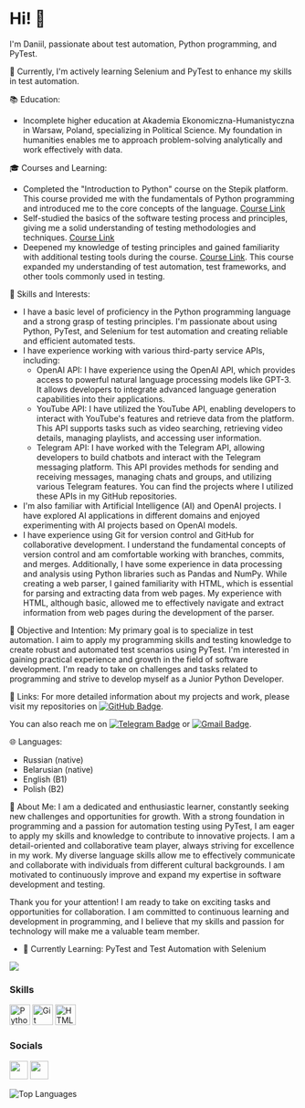 # Hi! 👋

I'm Daniil, passionate about test automation, Python programming, and PyTest.

🌱 Currently, I'm actively learning Selenium and PyTest to enhance my skills in test automation.

📚 Education:
- Incomplete higher education at Akademia Ekonomiczna-Humanistyczna in Warsaw, Poland, specializing in Political Science. My foundation in humanities enables me to approach problem-solving analytically and work effectively with data.

🎓 Courses and Learning:
- Completed the "Introduction to Python" course on the Stepik platform. This course provided me with the fundamentals of Python programming and introduced me to the core concepts of the language. [Course Link](https://stepik.org/course/58852/syllabus)
- Self-studied the basics of the software testing process and principles, giving me a solid understanding of testing methodologies and techniques. [Course Link](https://stepik.org/course/118842/syllabus)
- Deepened my knowledge of testing principles and gained familiarity with additional testing tools during the course. [Course Link](https://drive.google.com/file/d/1lJdZUyk47gjta2JkSGPDtXsbZpnG4C0q/edit). This course expanded my understanding of test automation, test frameworks, and other tools commonly used in testing.

💼 Skills and Interests:
- I have a basic level of proficiency in the Python programming language and a strong grasp of testing principles. I'm passionate about using Python, PyTest, and Selenium for test automation and creating reliable and efficient automated tests.
- I have experience working with various third-party service APIs, including:
  - OpenAI API: I have experience using the OpenAI API, which provides access to powerful natural language processing models like GPT-3. It allows developers to integrate advanced language generation capabilities into their applications.
  - YouTube API: I have utilized the YouTube API, enabling developers to interact with YouTube's features and retrieve data from the platform. This API supports tasks such as video searching, retrieving video details, managing playlists, and accessing user information.
  - Telegram API: I have worked with the Telegram API, allowing developers to build chatbots and interact with the Telegram messaging platform. This API provides methods for sending and receiving messages, managing chats and groups, and utilizing various Telegram features. You can find the projects where I utilized these APIs in my GitHub repositories.
- I'm also familiar with Artificial Intelligence (AI) and OpenAI projects. I have explored AI applications in different domains and enjoyed experimenting with AI projects based on OpenAI models.
- I have experience using Git for version control and GitHub for collaborative development. I understand the fundamental concepts of version control and am comfortable working with branches, commits, and merges. Additionally, I have some experience in data processing and analysis using Python libraries such as Pandas and NumPy. While creating a web parser, I gained familiarity with HTML, which is essential for parsing and extracting data from web pages. My experience with HTML, although basic, allowed me to effectively navigate and extract information from web pages during the development of the parser.

🎯 Objective and Intention:
My primary goal is to specialize in test automation. I aim to apply my programming skills and testing knowledge to create robust and automated test scenarios using PyTest. I'm interested in gaining practical experience and growth in the field of software development. I'm ready to take on challenges and tasks related to programming and strive to develop myself as a Junior Python Developer.

🔗 Links:
For more detailed information about my projects and work, please visit my repositories on [![GitHub Badge](https://img.shields.io/badge/-Diesel78q-black?style=flat&logo=GitHub&logoColor=white)](https://github.com/Diesel78q?tab=repositories).

You can also reach me on [![Telegram Badge](https://img.shields.io/badge/-Boston22278-blue?style=flat&logo=Telegram&logoColor=white)](https://t.me/Boston22278) or [![Gmail Badge](https://img.shields.io/badge/-Gmail-red?style=flat&logo=Gmail&logoColor=white)](mailto:daniilgoncar7@gmail.com).

🌐 Languages:
- Russian (native)
- Belarusian (native)
- English (B1)
- Polish (B2)

👤 About Me:
I am a dedicated and enthusiastic learner, constantly seeking new challenges and opportunities for growth. With a strong foundation in programming and a passion for automation testing using PyTest, I am eager to apply my skills and knowledge to contribute to innovative projects. I am a detail-oriented and collaborative team player, always striving for excellence in my work. My diverse language skills allow me to effectively communicate and collaborate with individuals from different cultural backgrounds. I am motivated to continuously improve and expand my expertise in software development and testing.

Thank you for your attention! I am ready to take on exciting tasks and opportunities for collaboration. I am committed to continuous learning and development in programming, and I believe that my skills and passion for technology will make me a valuable team member.

* 🧠 Currently Learning: PyTest and Test Automation with Selenium


<a href="https://www.github.com/Diesel78q" target="_blank" rel="noreferrer"><img
src="https://img.shields.io/github/followers/Diesel78q?logo=github&style=for-the-badge&color=0891b2&labelColor=1c1917" /></a>

### Skills

<p align="left">
  <a href="https://www.python.org/" target="_blank" rel="noreferrer"><img src="https://raw.githubusercontent.com/danielcranney/readme-generator/main/public/icons/skills/python-colored.svg" width="36" height="36" alt="Python" /></a>
  <a href="https://git-scm.com/" target="_blank" rel="noreferrer"><img src="https://raw.githubusercontent.com/danielcranney/readme-generator/main/public/icons/skills/git-colored.svg" width="36" height="36" alt="Git" /></a>
  <a href="https://developer.mozilla.org/en-US/docs/Glossary/HTML5" target="_blank" rel="noreferrer"><img src="https://raw.githubusercontent.com/danielcranney/readme-generator/main/public/icons/skills/html5-colored.svg" width="36" height="36" alt="HTML5" /></a>
</p>

### Socials

<p align="left">
  <a href="https://discord.com/users/diesel78q#2517" target="_blank" rel="noreferrer"><img src="https://raw.githubusercontent.com/danielcranney/readme-generator/main/public/icons/socials/discord.svg" width="32" height="32" /></a>
  <a href="https://www.github.com/Diesel78q" target="_blank" rel="noreferrer"><img src="https://raw.githubusercontent.com/danielcranney/readme-generator/main/public/icons/socials/github.svg" width="32" height="32" /></a>
</p>

![Top Languages](https://github-readme-stats.vercel.app/api/top-langs/?username=Diesel78q&layout=compact&theme=dark&hide_border=true)
